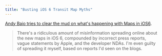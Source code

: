 ```yaml
---
title: "Busting iOS 6 Transit Map Myths"
---
```

<p><a href="https://waxy.org/2012/06/busting_the_ios_6_transit_map_myths/">Andy Baio tries to clear the mud on what's happening with Maps in iOS6</a>.</p>
<blockquote><p>
  There's a ridiculous amount of misinformation spreading online about the new maps in iOS 6, compounded by incorrect press reports, vague statements by Apple, and the developer NDAs. I'm even guilty of spreading it myself, based on reports I'd seen on the blogs.
</p></blockquote>

